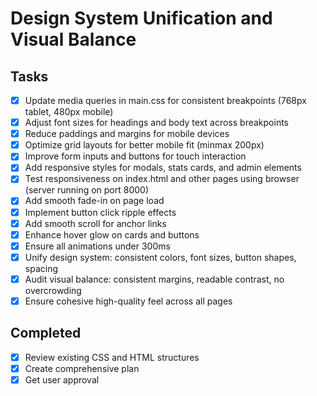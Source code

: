 # Design System Unification and Visual Balance

## Tasks

- [x] Update media queries in main.css for consistent breakpoints (768px tablet, 480px mobile)
- [x] Adjust font sizes for headings and body text across breakpoints
- [x] Reduce paddings and margins for mobile devices
- [x] Optimize grid layouts for better mobile fit (minmax 200px)
- [x] Improve form inputs and buttons for touch interaction
- [x] Add responsive styles for modals, stats cards, and admin elements
- [x] Test responsiveness on index.html and other pages using browser (server running on port 8000)
- [x] Add smooth fade-in on page load
- [x] Implement button click ripple effects
- [x] Add smooth scroll for anchor links
- [x] Enhance hover glow on cards and buttons
- [x] Ensure all animations under 300ms
- [x] Unify design system: consistent colors, font sizes, button shapes, spacing
- [x] Audit visual balance: consistent margins, readable contrast, no overcrowding
- [x] Ensure cohesive high-quality feel across all pages

## Completed

- [x] Review existing CSS and HTML structures
- [x] Create comprehensive plan
- [x] Get user approval
